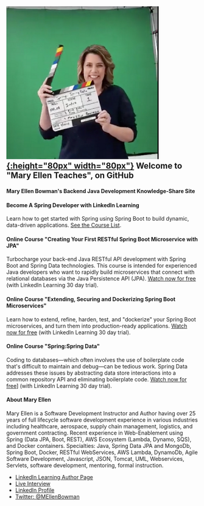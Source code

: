 ## [![Image](action.png){:height="80px" width="80px"}](https://maryellenteaches.github.io/action.png) Welcome to "Mary Ellen Teaches", on GitHub 
#### Mary Ellen Bowman's Backend Java Development Knowledge-Share Site

#### Become A Spring Developer with LinkedIn Learning
Learn how to get started with Spring using Spring Boot to build dynamic, data-driven applications. [See the Course List](https://linkedin-learning.pxf.io/1kmKB).

#### Online Course "Creating Your First RESTful Spring Boot Microservice with JPA"
Turbocharge your back-end Java RESTful API development with Spring Boot and Spring Data technologies. This course is intended for experienced Java developers who want to rapidly build microservices that connect with relational databases via the Java Persistence API (JPA). [Watch now for free](https://linkedin-learning.pxf.io/Wz1Pn) (with LinkedIn Learning 30 day trial).

#### Online Course "Extending, Securing and Dockerizing Spring Boot Microservices"
Learn how to extend, refine, harden, test, and "dockerize" your Spring Boot microservices, and turn them into production-ready applications. [Watch now for free](https://linkedin-learning.pxf.io/3aGqA) (with LinkedIn Learning 30 day trial).

#### Online Course "Spring:Spring Data"
Coding to databases—which often involves the use of boilerplate code that's difficult to maintain and debug—can be tedious work. Spring Data addresses these issues by abstracting data store interactions into a common repository API and eliminating boilerplate code. [Watch now for free](https://linkedin-learning.pxf.io/dvmPy)] (with LinkedIn Learning 30 day trial).

#### About Mary Ellen
Mary Ellen is a Software Development Instructor and Author having over 25 years of full lifecycle software development experience in various industries including healthcare, aerospace, supply chain management, logistics, and government contracting. Recent experience in Web-Enablement using Spring (Data JPA, Boot, REST), AWS Ecosystem (Lambda, Dynamo, SQS), and Docker containers.
Specialties: Java, Spring Data JPA and MongoDb, Spring Boot, Docker, RESTful WebServices, AWS Lambda, DynamoDb, Agile Software Development, Javascript, JSON, Tomcat, UML, Webservices, Servlets, software development, mentoring, formal instruction. 

- [LinkedIn Learning Author Page](https://linkedin-learning.pxf.io/YYJvq "Mary Ellen's LinkedIn Page")
- [Live Interview](https://linkedin-learning.pxf.io/MV9vN "Live Interview with Mary Ellen")
- [LinkedIn Profile](https://www.linkedin.com/in/mebowman/ "Mary Ellen's LinkedIn Page") 
- [Twitter: @MEllenBowman](https://twitter.com/MEllenBowman "Mary Ellen's Twitter")


```markdown

```

